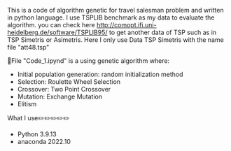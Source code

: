 This is a code of algorithm genetic for travel salesman problem and written in python language.
I use TSPLIB benchmark as my data to evaluate the algorithm. you can check here http://comopt.ifi.uni-heidelberg.de/software/TSPLIB95/ to get another data of TSP such as in TSP Simetris or Asimetris.
Here I only use Data TSP Simetris with the name file "att48.tsp"

📝File "Code_1.ipynd" is a using genetic algorithm where:
- Initial population generation: random initialization method
- Selection: Roulette Wheel Selection
- Crossover: Two Point Crossover
- Mutation: Exchange Mutation
- Elitism


What I use✏️✏️✏️✏️✏️
- Python 3.9.13
- anaconda 2022.10
